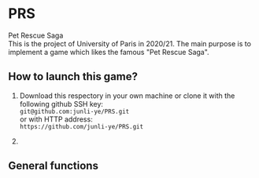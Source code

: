 # PRS
Pet Rescue Saga </br>
This is the project of University of Paris in 2020/21. The main purpose is to implement a game which likes the famous "Pet Rescue Saga". 

## How to launch this game?
1) Download this respectory in your own machine or clone it with the following github SSH key: </br>
`git@github.com:junli-ye/PRS.git` </br>
or with HTTP address: </br>
`https://github.com/junli-ye/PRS.git`

2) 

## General functions

